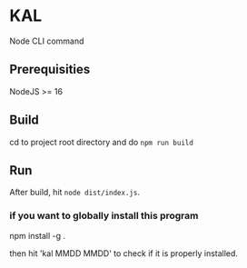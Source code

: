 # KAL
Node CLI command

## Prerequisities
NodeJS >= 16

## Build
cd to project root directory and do `npm run build`

## Run
After build, hit `node dist/index.js`.

### if you want to globally install this program
npm install -g .

then hit 'kal MMDD MMDD' to check if it is properly installed.